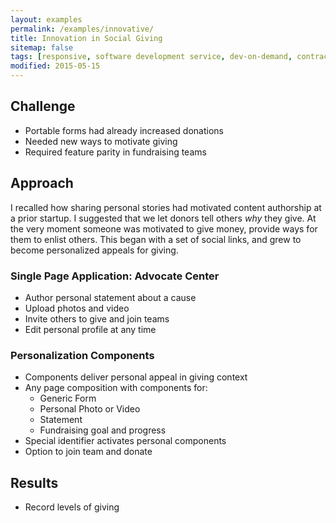 ```yaml
---
layout: examples
permalink: /examples/innovative/
title: Innovation in Social Giving
sitemap: false
tags: [responsive, software development service, dev-on-demand, contract, hourly, retainer, senior user experience engineer]
modified: 2015-05-15
---
```



## Challenge

* Portable forms had already increased donations
* Needed new ways to motivate giving
* Required feature parity in fundraising teams

## Approach
I recalled how sharing personal stories had motivated content authorship at a prior startup.
I suggested that we let donors tell others *why* they give.
At the very moment someone was motivated to give money, provide ways for them to enlist others.
This began with a set of social links, and grew to become personalized appeals for giving.

### Single Page Application: Advocate Center

* Author personal statement about a cause
* Upload photos and video
* Invite others to give and join teams
* Edit personal profile at any time

<div class="flip-container" ontouchstart="this.classList.toggle('hover');">
  <div class="flipper">
    <div class="front" style="background-image: url(/assets/examples/innovative/profile-editor.png)"></div>
    <div class="back" style="background-image: url(/assets/examples/innovative/profile-editor-js.png)"></div>
  </div>
</div>


### Personalization Components

* Components deliver personal appeal in giving context
* Any page composition with components for:
  - Generic Form
  - Personal Photo or Video
  - Statement
  - Fundraising goal and progress
* Special identifier activates personal components
* Option to join team and donate

## Results

* Record levels of giving

<div class="flip-container" ontouchstart="this.classList.toggle('hover');" style="height:1357px;">
  <div class="flipper">
    <div class="front" style="background-image: url(/assets/examples/secure/form-app.png); height:1357px;" title="Personalized Giving Form" alt="Personalized Giving Form"></div>
    <div class="back" style="background-image: url(/assets/examples/secure/form-app-js.png); height:1357px;"></div>
  </div>
</div>
